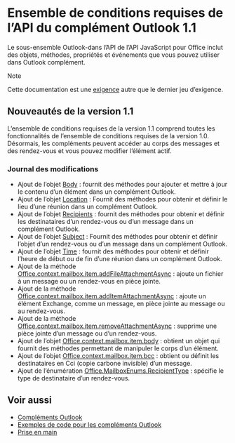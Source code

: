 # <a name="outlook-add-in-api-requirement-set-11"></a>Ensemble de conditions requises de l’API du complément Outlook 1.1

Le sous-ensemble Outlook-dans l’API de l’API JavaScript pour Office inclut des objets, méthodes, propriétés et événements que vous pouvez utiliser dans Outlook complément.

> [!NOTE]
> Cette documentation est une [exigence](/javascript/office/requirement-sets/outlook-api-requirement-sets) autre que le dernier jeu d’exigence. 

## <a name="whats-new-in-11"></a>Nouveautés de la version 1.1

L’ensemble de conditions requises de la version 1.1 comprend toutes les fonctionnalités de l’ensemble de conditions requises de la version 1.0. Désormais, les compléments peuvent accéder au corps des messages et des rendez-vous et vous pouvez modifier l’élément actif.

### <a name="change-log"></a>Journal des modifications

- Ajout de l’objet [Body](/javascript/api/outlook_1_1/office.body) : fournit des méthodes pour ajouter et mettre à jour le contenu d’un élément dans un complément Outlook.
- Ajout de l’objet [Location](/javascript/api/outlook_1_1/office.location) : Fournit des méthodes pour obtenir et définir le lieu d’une réunion dans un complément Outlook.
- Ajout de l’objet [Recipients](/javascript/api/outlook_1_1/office.recipients) : fournit des méthodes pour obtenir et définir les destinataires d’un rendez-vous ou d’un message dans un complément Outlook.
- Ajout de l’objet [Subject](/javascript/api/outlook_1_1/office.subject) : Fournit des méthodes pour obtenir et définir l’objet d’un rendez-vous ou d’un message dans un complément Outlook.
- Ajout de l’objet [Time](/javascript/api/outlook_1_1/office.time) : fournit des méthodes pour obtenir et définir l’heure de début ou de fin d’une réunion dans un complément Outlook.
- Ajout de la méthode [Office.context.mailbox.item.addFileAttachmentAsync](office.context.mailbox.item.md#addfileattachmentasyncuri-attachmentname-options-callback) : ajoute un fichier à un message ou un rendez-vous en pièce jointe.
- Ajout de la méthode [Office.context.mailbox.item.addItemAttachmentAsync](office.context.mailbox.item.md#additemattachmentasyncitemid-attachmentname-options-callback) : ajoute un élément Exchange, comme un message, en pièce jointe au message ou au rendez-vous.
- Ajout de la méthode [Office.context.mailbox.item.removeAttachmentAsync](office.context.mailbox.item.md#removeattachmentasyncattachmentid-options-callback) : supprime une pièce jointe d’un message ou d’un rendez-vous.
- Ajout de l’objet [Office.context.mailbox.item.body](office.context.mailbox.item.md#body-bodyjavascriptapioutlook11officebody) : obtient un objet qui fournit des méthodes permettant de manipuler le corps d’un élément.
- Ajout de l’objet [Office.context.mailbox.item.bcc](office.context.mailbox.item.md#bcc-recipientsjavascriptapioutlook11officerecipients) : obtient ou définit les destinataires en Cci (copie carbone invisible) d’un message.
- Ajout de l’énumération [Office.MailboxEnums.RecipientType](/javascript/api/outlook_1_1/office.mailboxenums.recipienttype) : spécifie le type de destinataire d’un rendez-vous.

## <a name="see-also"></a>Voir aussi

- [Compléments Outlook](https://docs.microsoft.com/outlook/add-ins/)
- [Exemples de code pour les compléments Outlook](https://developer.microsoft.com/outlook/gallery/?filterBy=Outlook,Samples,Add-ins)
- [Prise en main](https://docs.microsoft.com/outlook/add-ins/quick-start)